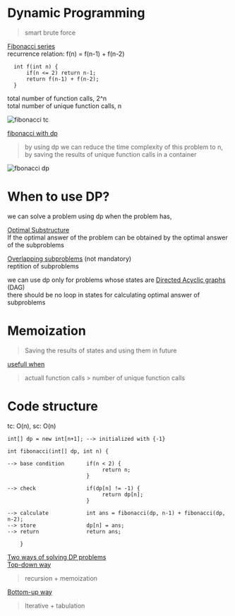 # Dynamic Programming

> smart brute force

<ins>Fibonacci series</ins>  
recurrence relation: f(n) = f(n-1) + f(n-2)

```
  int f(int n) {
      if(n <= 2) return n-1;
      return f(n-1) + f(n-2);
  }
```
total number of function calls, 2^n  
total number of unique function calls, n 

![fibonacci tc](https://user-images.githubusercontent.com/16437905/180906541-f4f07a2e-250f-4193-a095-a9cd6adb8f57.png)

<ins>fibonacci with dp</ins>  
> by using dp we can reduce the time complexity of this problem to n,   
> by saving the results of unique function calls in a container   

![fbonacci dp](https://user-images.githubusercontent.com/16437905/180906809-d4d731c0-c34d-485d-ab9f-bbffbd9cf58e.png)


# When to use DP?

we can solve a problem using dp when the problem has,  

<ins>Optimal Substructure</ins>  
If the optimal answer of the problem can be obtained by the optimal answer of the subproblems  

<ins>Overlapping subproblems</ins> (not mandatory)  
reptition of subproblems  

we can use dp only for problems whose states are <ins> Directed Acyclic graphs</ins> (DAG)  
there should be no loop in states for calculating optimal answer of subproblems  

# Memoization

> Saving the results of states and using them in future  

<ins>usefull when</ins>  
> actuall function calls > number of unique function calls  

# Code structure
tc: O(n), sc: O(n)

```
int[] dp = new int[n+1]; --> initialized with {-1}

int fibonacci(int[] dp, int n) {

--> base condition       if(n < 2) {      
                              return n;
                         }  

--> check                if(dp[n] != -1) {
                              return dp[n];
                         }

--> calculate            int ans = fibonacci(dp, n-1) + fibonacci(dp, n-2);
--> store                dp[n] = ans;
--> return               return ans;

    }
```

<ins>Two ways of solving DP problems</ins>  
<ins>Top-down way</ins>  
> recursion + memoization  

<ins>Bottom-up way</ins>  
> Iterative + tabulation  

